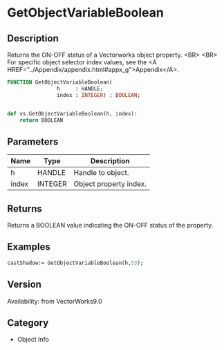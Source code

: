 # GetObjectVariableBoolean

## Description
Returns the ON-OFF status of a Vectorworks object property. &lt;BR&gt;
&lt;BR&gt;
For specific object selector index values, see the &lt;A HREF=&quot;../Appendix/appendix.html#appx_g&quot;&gt;Appendix&lt;/A&gt;.


```pascal
FUNCTION GetObjectVariableBoolean(
				h     : HANDLE;
				index : INTEGER) : BOOLEAN;
```

```python

def vs.GetObjectVariableBoolean(h, index):
    return BOOLEAN
```

## Parameters
|Name|Type|Description|
|---|---|---|
|h|HANDLE|Handle to object.|
|index|INTEGER|Object property index.|

## Returns
Returns a BOOLEAN value indicating the ON-OFF status of the property.

## Examples
```pascal
castShadow:= GetObjectVariableBoolean(h,53);


```

## Version
Availability: from VectorWorks9.0
## Category
* Object Info

